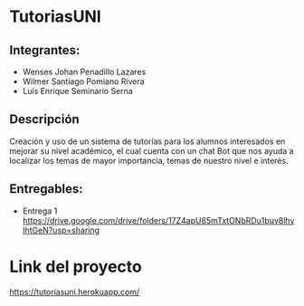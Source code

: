 # TutoriasUNI
## Integrantes:
* Wenses Johan Penadillo Lazares
* Wilmer Santiago Pomiano Rivera
* Luis Enrique Seminario Serna
## Descripción
Creación y uso de un sistema de tutorías para los alumnos interesados en mejorar su nivel académico, el cual cuenta con un chat Bot que nos ayuda a localizar los temas de mayor importancia, temas de nuestro nivel e interés.
## Entregables:
* Entrega 1 https://drive.google.com/drive/folders/17Z4apU85mTxtONbRDu1buv8lhylhtGeN?usp=sharing
# Link del proyecto
https://tutoriasuni.herokuapp.com/
